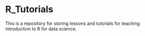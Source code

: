 # R_Tutorials
This is a repository for storing lessons and tutorials for teaching introduction to R for data science. 
